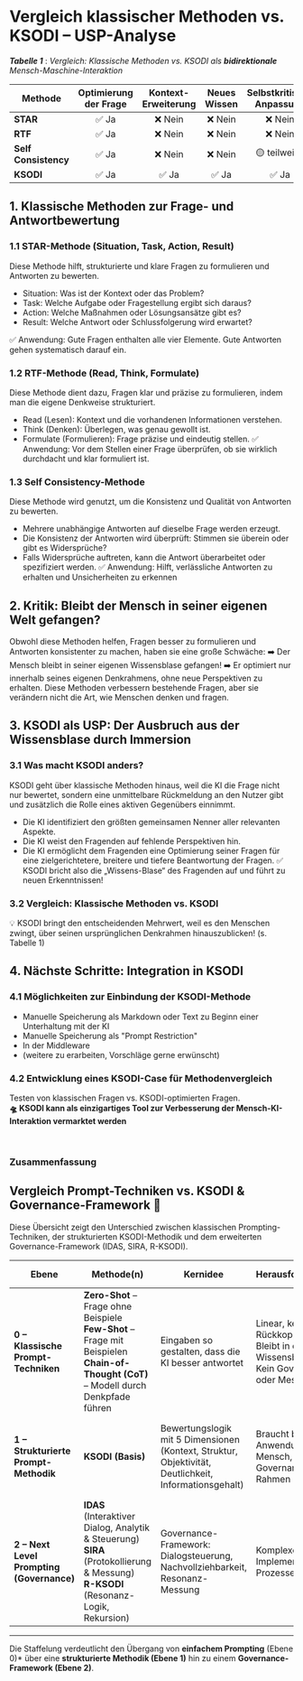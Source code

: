 # Vergleich klassischer Methoden vs. KSODI – USP-Analyse

***Tabelle 1*** : *Vergleich: Klassische Methoden vs. KSODI als* ***bidirektionale*** *Mensch-Maschine-Interaktion*

| **Methode**          | **Optimierung der Frage** | **Kontext-Erweiterung** | **Neues Wissen** | **Selbstkritische Anpassung** |
| ---------------------| :-----------------------: | :---------------------: | :---------------:| :---------------------------: |
| **STAR**             | ✅ Ja                     | ❌ Nein                 | ❌ Nein          | ❌ Nein                       |
| **RTF**              | ✅ Ja                     | ❌ Nein                 | ❌ Nein          | ❌ Nein                       |
| **Self Consistency** | ✅ Ja                     | ❌ Nein                 | ❌ Nein          | 🟡 teilweise                  |
| **KSODI**            | ✅ Ja                     | ✅ Ja                   | ✅ Ja            | ✅ Ja                         |

## 1. Klassische Methoden zur Frage- und Antwortbewertung 

### 1.1 STAR-Methode (Situation, Task, Action, Result) 

Diese Methode hilft, strukturierte und klare Fragen zu formulieren und Antworten zu bewerten.
- Situation: Was ist der Kontext oder das Problem?
- Task: Welche Aufgabe oder Fragestellung ergibt sich daraus?
- Action: Welche Maßnahmen oder Lösungsansätze gibt es?
- Result: Welche Antwort oder Schlussfolgerung wird erwartet?

✅ Anwendung:
Gute Fragen enthalten alle vier Elemente. Gute Antworten gehen systematisch darauf ein. 
 
### 1.2 RTF-Methode (Read, Think, Formulate) 

Diese Methode dient dazu, Fragen klar und präzise zu formulieren, indem man die eigene Denkweise strukturiert.
- Read (Lesen): Kontext und die vorhandenen Informationen verstehen.
- Think (Denken): Überlegen, was genau gewollt ist.
- Formulate (Formulieren): Frage präzise und eindeutig stellen.
✅ Anwendung:
Vor dem Stellen einer Frage überprüfen, ob sie wirklich durchdacht und klar formuliert ist.

### 1.3 Self Consistency-Methode

Diese Methode wird genutzt, um die Konsistenz und Qualität von Antworten zu bewerten.
- Mehrere unabhängige Antworten auf dieselbe Frage werden erzeugt.
- Die Konsistenz der Antworten wird überprüft: Stimmen sie überein oder gibt es Widersprüche?
- Falls Widersprüche auftreten, kann die Antwort überarbeitet oder spezifiziert werden. 
✅ Anwendung:
Hilft, verlässliche Antworten zu erhalten und Unsicherheiten zu erkennen

## 2. Kritik: Bleibt der Mensch in seiner eigenen Welt gefangen? 

Obwohl diese Methoden helfen, Fragen besser zu formulieren und Antworten konsistenter zu machen, haben sie eine große
Schwäche: 
➡️ Der Mensch bleibt in seiner eigenen Wissensblase gefangen!
➡️ Er optimiert nur innerhalb seines eigenen Denkrahmens, ohne neue Perspektiven zu erhalten. 
Diese Methoden verbessern bestehende Fragen, aber sie verändern nicht die Art, wie Menschen denken und fragen. 

## 3. KSODI als USP: Der Ausbruch aus der Wissensblase durch Immersion

### 3.1 Was macht KSODI anders? 

KSODI geht über klassische Methoden hinaus, weil die KI die Frage nicht nur bewertet, sondern eine unmittelbare Rückmeldung an den Nutzer gibt und zusätzlich die Rolle eines aktiven Gegenübers einnimmt.
- Die KI identifiziert den größten gemeinsamen Nenner aller relevanten Aspekte.
- Die KI weist den Fragenden auf fehlende Perspektiven hin.
- Die KI ermöglicht dem Fragenden eine Optimierung seiner Fragen für eine zielgerichtetere, breitere und tiefere Beantwortung der Fragen.
✅ KSODI bricht also die „Wissens-Blase“ des Fragenden auf und führt zu neuen Erkenntnissen!

### 3.2 Vergleich: Klassische Methoden vs. KSODI
   
💡 KSODI bringt den entscheidenden Mehrwert, weil es den Menschen zwingt, über seinen ursprünglichen Denkrahmen
hinauszublicken! (s. Tabelle 1)

## 4. Nächste Schritte: Integration in KSODI 

### 4.1 Möglichkeiten zur Einbindung der KSODI-Methode

- Manuelle Speicherung als Markdown oder Text zu Beginn einer Unterhaltung mit der KI
- Manuelle Speicherung als "Prompt Restriction"
- In der Middleware
- (weitere zu erarbeiten, Vorschläge gerne erwünscht)
 
### 4.2 Entwicklung eines KSODI-Case für Methodenvergleich 

Testen von klassischen Fragen vs. KSODI-optimierten Fragen.
<br>**🛸 KSODI kann als einzigartiges Tool zur Verbesserung der Mensch-KI-Interaktion vermarktet werden**

<br>

### Zusammenfassung 

## Vergleich Prompt-Techniken vs. KSODI & Governance-Framework 💠

Diese Übersicht zeigt den Unterschied zwischen klassischen Prompting-Techniken, der strukturierten KSODI-Methodik und dem erweiterten Governance-Framework (IDAS, SIRA, R-KSODI).

| Ebene | Methode(n) | Kernidee | Herausforderungen | Nutzen im Unternehmen |
|-------|------------|----------|-------------------|------------------------|
| **0 – Klassische Prompt-Techniken** | **Zero-Shot** – Frage ohne Beispiele <br> **Few-Shot** – Frage mit Beispielen <br> **Chain-of-Thought (CoT)** – Modell durch Denkpfade führen | Eingaben so gestalten, dass die KI besser antwortet | Linear, keine Rückkopplung <br> Bleibt in der Wissensblase <br> Kein Governance- oder Messansatz | Bedienungswissen, schnell anwendbar, verbessert punktuell die Modellleistung |
| **1 – Strukturierte Prompt-Methodik** | **KSODI (Basis)** | Bewertungslogik mit 5 Dimensionen (Kontext, Struktur, Objektivität, Deutlichkeit, Informationsgehalt) | Braucht bewusste Anwendung durch Mensch, kein Governance-Rahmen | Qualitätssteigerung bei Fragen & Antworten, Aufbrechen der Wissensblase, verbesserte Interaktionsdynamik |
| **2 – Next Level Prompting (Governance)** | **IDAS** (Interaktiver Dialog, Analytik & Steuerung) <br> **SIRA** (Protokollierung & Messung) <br> **R-KSODI** (Resonanz-Logik, Rekursion) | Governance-Framework: Dialogsteuerung, Nachvollziehbarkeit, Resonanz-Messung | Komplexer, braucht Implementierung in Prozesse/Tools | Sicherer KI-Einsatz in Organisationen, Compliance- und Audit-Fähigkeit, skalierbare Interaktion, langfristige Steuerung |

---

Die Staffelung verdeutlicht den Übergang von **einfachem Prompting** (Ebene 0)* über eine **strukturierte Methodik (Ebene 1)** hin zu einem **Governance-Framework (Ebene 2)**. 
